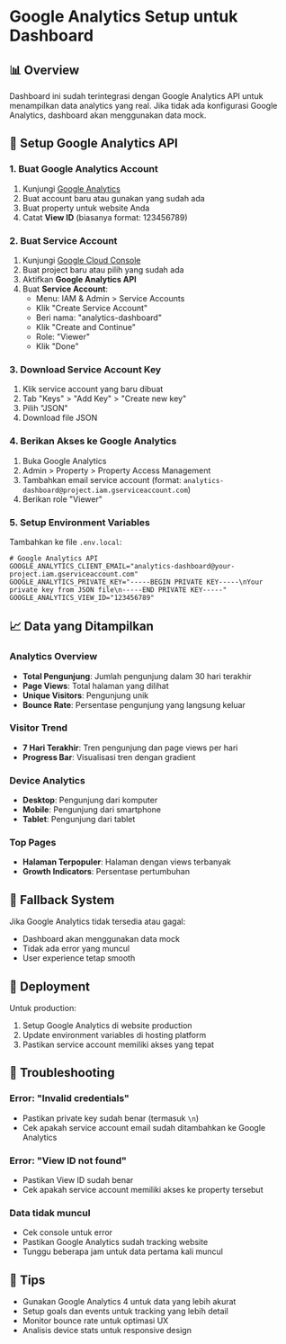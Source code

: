 # Google Analytics Setup untuk Dashboard

## 📊 Overview
Dashboard ini sudah terintegrasi dengan Google Analytics API untuk menampilkan data analytics yang real. Jika tidak ada konfigurasi Google Analytics, dashboard akan menggunakan data mock.

## 🔧 Setup Google Analytics API

### 1. Buat Google Analytics Account
1. Kunjungi [Google Analytics](https://analytics.google.com/)
2. Buat account baru atau gunakan yang sudah ada
3. Buat property untuk website Anda
4. Catat **View ID** (biasanya format: 123456789)

### 2. Buat Service Account
1. Kunjungi [Google Cloud Console](https://console.cloud.google.com/)
2. Buat project baru atau pilih yang sudah ada
3. Aktifkan **Google Analytics API**
4. Buat **Service Account**:
   - Menu: IAM & Admin > Service Accounts
   - Klik "Create Service Account"
   - Beri nama: "analytics-dashboard"
   - Klik "Create and Continue"
   - Role: "Viewer"
   - Klik "Done"

### 3. Download Service Account Key
1. Klik service account yang baru dibuat
2. Tab "Keys" > "Add Key" > "Create new key"
3. Pilih "JSON"
4. Download file JSON

### 4. Berikan Akses ke Google Analytics
1. Buka Google Analytics
2. Admin > Property > Property Access Management
3. Tambahkan email service account (format: `analytics-dashboard@project.iam.gserviceaccount.com`)
4. Berikan role "Viewer"

### 5. Setup Environment Variables
Tambahkan ke file `.env.local`:

```env
# Google Analytics API
GOOGLE_ANALYTICS_CLIENT_EMAIL="analytics-dashboard@your-project.iam.gserviceaccount.com"
GOOGLE_ANALYTICS_PRIVATE_KEY="-----BEGIN PRIVATE KEY-----\nYour private key from JSON file\n-----END PRIVATE KEY-----"
GOOGLE_ANALYTICS_VIEW_ID="123456789"
```

## 📈 Data yang Ditampilkan

### Analytics Overview
- **Total Pengunjung**: Jumlah pengunjung dalam 30 hari terakhir
- **Page Views**: Total halaman yang dilihat
- **Unique Visitors**: Pengunjung unik
- **Bounce Rate**: Persentase pengunjung yang langsung keluar

### Visitor Trend
- **7 Hari Terakhir**: Tren pengunjung dan page views per hari
- **Progress Bar**: Visualisasi tren dengan gradient

### Device Analytics
- **Desktop**: Pengunjung dari komputer
- **Mobile**: Pengunjung dari smartphone
- **Tablet**: Pengunjung dari tablet

### Top Pages
- **Halaman Terpopuler**: Halaman dengan views terbanyak
- **Growth Indicators**: Persentase pertumbuhan

## 🔄 Fallback System
Jika Google Analytics tidak tersedia atau gagal:
- Dashboard akan menggunakan data mock
- Tidak ada error yang muncul
- User experience tetap smooth

## 🚀 Deployment
Untuk production:
1. Setup Google Analytics di website production
2. Update environment variables di hosting platform
3. Pastikan service account memiliki akses yang tepat

## 📝 Troubleshooting

### Error: "Invalid credentials"
- Pastikan private key sudah benar (termasuk `\n`)
- Cek apakah service account email sudah ditambahkan ke Google Analytics

### Error: "View ID not found"
- Pastikan View ID sudah benar
- Cek apakah service account memiliki akses ke property tersebut

### Data tidak muncul
- Cek console untuk error
- Pastikan Google Analytics sudah tracking website
- Tunggu beberapa jam untuk data pertama kali muncul

## 🎯 Tips
- Gunakan Google Analytics 4 untuk data yang lebih akurat
- Setup goals dan events untuk tracking yang lebih detail
- Monitor bounce rate untuk optimasi UX
- Analisis device stats untuk responsive design 